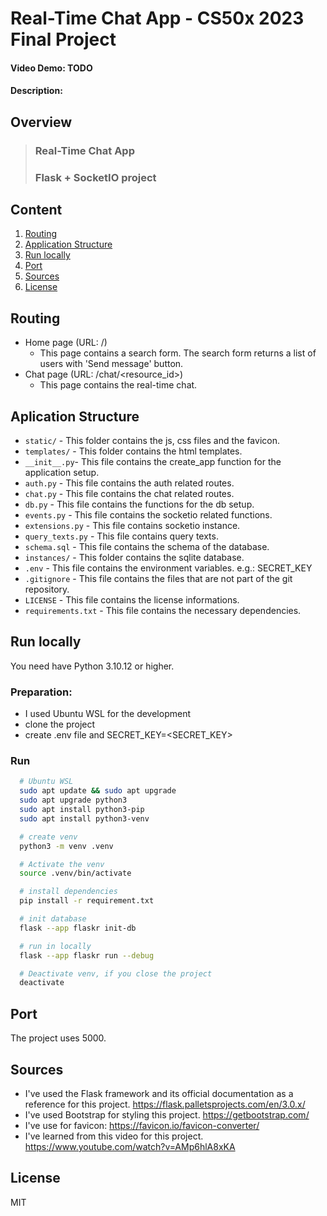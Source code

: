 # Real-Time Chat App - CS50x 2023 Final Project
#### Video Demo: TODO
#### Description:

## Overview

> ### Real-Time Chat App
> ### Flask + SocketIO project

## Content

1. [Routing](#routing)
2. [Application Structure](#application-structure)
3. [Run locally](#run-locally)
4. [Port](#port)
5. [Sources](#sources)
6. [License](#license)


## Routing

- Home page (URL: /)
  - This page contains a search form. The search form returns a list of users with 'Send message' button.
- Chat page (URL: /chat/<resource_id>)
  - This page contains the real-time chat.

## Aplication Structure

- `static/` - This folder contains the js, css files and the favicon.
- `templates/` - This folder contains the html templates.
- `__init__.py`- This file contains the create_app function for the application setup.
- `auth.py` - This file contains the auth related routes.
- `chat.py` - This file contains the chat related routes.
- `db.py` - This file contains the functions for the db setup.
- `events.py` - This file contains the socketio related functions.
- `extensions.py` - This file contains socketio instance.
- `query_texts.py` - This file contains query texts.
- `schema.sql` - This file contains the schema of the database.
- `instances/` - This folder contains the sqlite database.
- `.env` - This file contains the environment variables. e.g.: SECRET_KEY
- `.gitignore` - This file contains the files that are not part of the git repository.
- `LICENSE` - This file contains the license informations.
- `requirements.txt` - This file contains the necessary dependencies.


## Run locally

You need have Python 3.10.12 or higher.

### Preparation:

- I used Ubuntu WSL for the development
- clone the project
- create .env file and SECRET_KEY=<SECRET_KEY>

### Run
```sh
  # Ubuntu WSL
  sudo apt update && sudo apt upgrade
  sudo apt upgrade python3
  sudo apt install python3-pip
  sudo apt install python3-venv

  # create venv
  python3 -m venv .venv

  # Activate the venv
  source .venv/bin/activate

  # install dependencies
  pip install -r requirement.txt

  # init database
  flask --app flaskr init-db 

  # run in locally
  flask --app flaskr run --debug

  # Deactivate venv, if you close the project
  deactivate
```

## Port

The project uses 5000.

## Sources
- I've used the Flask framework and its official documentation as a reference for this project.
https://flask.palletsprojects.com/en/3.0.x/
- I've used Bootstrap for styling this project.
https://getbootstrap.com/
- I've use for favicon:
https://favicon.io/favicon-converter/
- I've learned from this video for this project.
https://www.youtube.com/watch?v=AMp6hlA8xKA

## License

MIT
